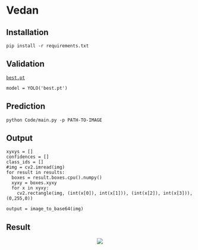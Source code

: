 # Vedan
## Installation
```
pip install -r requirements.txt
```

## Validation
[`best.pt`](https://github.com/namphh/Vedan/blob/main/best.pt) 
```
model = YOLO('best.pt')
```

## Prediction
```
python Code/main.py -p PATH-TO-IMAGE
```

## Output
```
xyxys = []
confidences = []
class_ids = []
#img = cv2.imread(img)
for result in results:
  boxes = result.boxes.cpu().numpy()
  xyxy = boxes.xyxy
  for x in xyxy:
    cv2.rectangle(img, (int(x[0]), int(x[1])), (int(x[2]), int(x[3])), (0,255,0))

output = image_to_base64(img)
```

## Result
<p align="center">
  <img src="https://github.com/namphh/Vedan/blob/main/results.jpg">
